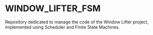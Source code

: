 # WINDOW_LIFTER_FSM
Repository dedicated to manage the code of the Window Lifter project, implemented using Scheduler and Finite State Machines.
